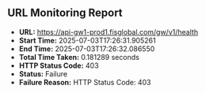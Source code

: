 ## URL Monitoring Report

- **URL:** https://api-gw1-prod1.fisglobal.com/gw/v1/health
- **Start Time:** 2025-07-03T17:26:31.905261
- **End Time:** 2025-07-03T17:26:32.086550
- **Total Time Taken:** 0.181289 seconds
- **HTTP Status Code:** 403
- **Status:** Failure
- **Failure Reason:** HTTP Status Code: 403
